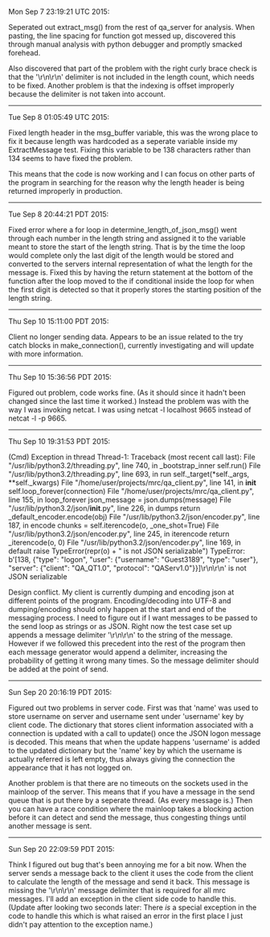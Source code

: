 Mon Sep  7 23:19:21 UTC 2015:

Seperated out extract_msg() from the rest of qa_server for analysis. 
When pasting, the line spacing for function got messed up, discovered
this through manual analysis with python debugger and promptly smacked
forehead.

Also discovered that part of the problem with the right curly brace check 
is that the '\r\n\r\n' delimiter is not included in the length count, which
needs to be fixed. Another problem is that the indexing is offset improperly
because the delimiter is not taken into account.

----

Tue Sep  8 01:05:49 UTC 2015:

Fixed length header in the msg_buffer variable, this was the wrong place to fix it
because length was hardcoded as a seperate variable inside my ExtractMessage test.
Fixing this variable to be 138 characters rather than 134 seems to have fixed the
problem.

This means that the code is now working and I can focus on other parts of the program
in searching for the reason why the length header is being returned improperly in 
production.

----

Tue Sep  8 20:44:21 PDT 2015:

Fixed error where a for loop in determine_length_of_json_msg() went through each
number in the length string and assigned it to the variable meant to store the 
start of the length string. That is by the time the loop would complete only the
last digit of the length would be stored and converted to the servers internal
representation of what the length for the message is. Fixed this by having the
return statement at the bottom of the function after the loop moved to the if
conditional inside the loop for when the first digit is detected so that it
properly stores the starting position of the length string.

----

Thu Sep 10 15:11:00 PDT 2015:

Client no longer sending data. Appears to be an issue related to the try catch
blocks in make_connection(), currently investigating and will update with more
information.

----

Thu Sep 10 15:36:56 PDT 2015:

Figured out problem, code works fine. (As it should since it hadn't been changed
since the last time it worked.) Instead the problem was with the way I was invoking netcat. I was using netcat -l localhost 9665 instead of netcat -l -p 9665.

----

Thu Sep 10 19:31:53 PDT 2015:

(Cmd) Exception in thread Thread-1:
Traceback (most recent call last):
  File "/usr/lib/python3.2/threading.py", line 740, in _bootstrap_inner
    self.run()
  File "/usr/lib/python3.2/threading.py", line 693, in run
    self._target(*self._args, **self._kwargs)
  File "/home/user/projects/mrc/qa_client.py", line 141, in __init__
    self.loop_forever(connection)
  File "/home/user/projects/mrc/qa_client.py", line 155, in loop_forever
    json_message = json.dumps(message)
  File "/usr/lib/python3.2/json/__init__.py", line 226, in dumps
    return _default_encoder.encode(obj)
  File "/usr/lib/python3.2/json/encoder.py", line 187, in encode
    chunks = self.iterencode(o, _one_shot=True)
  File "/usr/lib/python3.2/json/encoder.py", line 245, in iterencode
    return _iterencode(o, 0)
  File "/usr/lib/python3.2/json/encoder.py", line 169, in default
    raise TypeError(repr(o) + " is not JSON serializable")
TypeError: b'[138, {"type": "logon", "user": {"username": "Guest3189", "type": "user"}, "server": {"client": "QA_QT1.0", "protocol": "QAServ1.0"}}]\r\n\r\n' is not JSON serializable

Design conflict. My client is currently dumping and encoding json at different
points of the program. Encoding/decoding into UTF-8 and dumping/encoding should
only happen at the start and end of the messaging process. I need to figure out
if I want messages to be passed to the send loop as strings or as JSON. Right 
now the test case set up appends a message delimiter '\r\n\r\n' to the string of
the message. However if we followed this precedent into the rest of the program
 then each message generator would append a delimiter, increasing the 
probability of getting it wrong many times. So the message delimiter should be 
added at the point of send.

----

Sun Sep 20 20:16:19 PDT 2015:

Figured out two problems in server code. First was that 'name' was used to store
username on server and username sent under 'username' key by client code. The
dictionary that stores client information associated with a connection is updated
with a call to update() once the JSON logon message is decoded. This means that
when the update happens 'username' is added to the updated dictionary but the 
'name' key by which the username is actually referred is left empty, thus always
giving the connection the appearance that it has not logged on.

Another problem is that there are no timeouts on the sockets used in the mainloop
of the server. This means that if you have a message in the send queue that is put
there by a seperate thread. (As every message is.) Then you can have a race condition
where the mainloop takes a blocking action before it can detect and send the message,
thus congesting things until another message is sent.

----

Sun Sep 20 22:09:59 PDT 2015:

Think I figured out bug that's been annoying me for a bit now. When the server
sends a message back to the client it uses the code from the client to calculate
the length of the message and send it back. This message is missing the '\r\n\r\n'
message delimiter that is required for all mrc messages. I'll add an exception in
the client side code to handle this. (Update after looking two seconds later: 
There *is* a special exception in the code to handle this which is what raised
an error in the first place I just didn't pay attention to the exception name.)